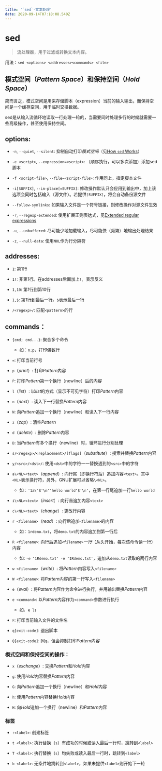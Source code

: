```yaml
---
title: '`sed`-文本处理'
date: 2020-09-14T07:18:08.540Z
---
```


# sed

> 流处理器，用于过滤或转换文本内容。

用法：`sed <options> <addresses><commands> <file>`

## 模式空间（*Pattern Space*）和保持空间（*Hold Space*）

简而言之，模式空间是用来存储脚本（expression）当前的输入输出，而保持空间是一个缓存空间，用于临时交换数据。

sed是从输入流循环地读取一行处理一轮的，当需要同时处理多行的时候就需要一些高级操作，甚至使用保持空间。

## options:

- `-n`, `--quiet`, `--silent`: 抑制自动打印*模式空间*（见[How `sed` Works](https://www.gnu.org/software/sed/manual/sed.html#Execution-Cycle)）

- `-e <script>`, `--expression=<script>`: （顺序执行，可以多次添加）添加sed脚本

- `-f <script-file>`, `--file=<script-file>`: 作用同上，指定脚本文件

- `-i[SUFFIX]`, `--in-place[=SUFFIX]`: 修改操作默认只会应用到输出中，加上该选项会同时包括输入（源文件）。若提供`[SUFFIX]`，将会自动备份源文件

- `--follow-symlinks`: 如果输入文件是一个符号链接，则修改操作对源文件生效

- `-r`, `--regexp-extended`: 使用扩展正则表达式，见[Extended regular expressions](https://www.gnu.org/software/sed/manual/sed.html#ERE-syntax)

- `-u`, `--unbuffered`: 尽可能少地加载输入，尽可能快（频繁）地输出处理结果

- `-z`, `--null-data`: 使用`NUL`作为行分隔符

## addresses:

- `1`: 第1行

- `1!`: 非第1行。在addresses后面加上`!`，表示反义

- `1,10`: 第1行到第10行

- `1,$`: 第1行到最后一行。`$`表示最后一行

- `/<regexp>/`: 匹配`<pattern>`的行

## commands：

- `{cmd; cmd...}`: 聚合多个命令

  - 如：`n;p`，打印偶数行

- `=`: 打印当前行号

- `p`（*print*）: 打印*Pattern*内容

- `P`: 打印*Pattern*第一个换行（newline）后的内容

- `l`（*list*）: 以*list*的方式（显示不可见字符）打印*Pattern*内容

- `n`（*next*）: 读入下一行替换*Pattern*内容

- `N`: 向*Pattern*追加一个换行（newline）和读入下一行内容

- `z`（*zap*）: 清空*Pattern*

- `d`（*delete*）: 删除*Pattern*内容

- `D`: 当*Pattern*有多个换行（newline）时，循环进行分别处理

- `s/<regexp>/<replacement>/[flags]`（*substitute*）: 搜索并替换*Pattern*内容

- `y/<src>/<dst>/`: 使用`<dst>`中的字符一一替换遇到的`<src>`中的字符

- `a\<NL><text>`（*append*）: 向行尾（即换行符后）追加内容`<text>`。其中`<NL>`表示换行符，另外，GNU扩展可以省略`\<NL>`。

  - 如：`'1a\'$'\n''hello world'$'\n'`，在第一行尾追加一行`hello world`

- `i\<NL><text>`（*insert*）: 向行首追加内容`<text>`

- `c\<NL><text>`（*change*）: 更改行内容

- `r <filename>`（*read*）: 向行后追加`<filename>`的内容

  - 如：`1rdemo.txt`，将`demo.txt`的内容追加到第一行后

- `R <filename>`: 向行后追加`<filename>`*一行*（从头开始，每次该命令读一行）内容

  - 如: `-e '1Rdemo.txt' -e '1Rdemo.txt'`，追加从`demo.txt`读取的两行内容

- `w <filename>`（*write*）: 将*Pattern*内容写入`<filename>`

- `W <filename>`: 将*Pattern*内容的第一行写入`<filename>`

- `e`（*eval*）: 将*Pattern*内容作为命令进行执行，并用输出替换*Pattern*内容

- `e <command>`: 以*Pattern*内容作为`<command>`参数进行执行

  - 如，`e ls`

- `F`: 打印当前输入文件的文件名

- `q[exit-code]`: 退出脚本

- `Q[exit-code]`: 同`q`，但会抑制打印*Pattern*内容

### 模式空间和保持空间的操作：

- `x`（*exchange*）: 交换*Pattern*和*Hold*内容

- `g`: 使用*Hold*内容替换*Pattern*内容

- `G`: 向*Pattern*追加一个换行（newline）和*Hold*内容

- `h`: 使用*Pattern*内容替换*Hold*内容

- `H`: 向*Hold*追加一个换行（newline）和*Pattern*内容

### 标签

- `:<label>`: 创建标签

- `t <label>`: 执行替换（`s`）有成功的时候或读入最后一行时，跳转到`<label>`

- `T <label>`: 执行替换（`s`）均失败或读入最后一行时，跳转到`<label>`

- `b <label>`: 无条件地跳转到`<label>`，如果未提供`<label>`则开始下一轮
